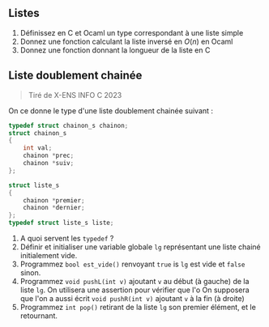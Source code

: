 
## Listes
1. Définissez en C et Ocaml un type correspondant à une liste simple
2. Donnez une fonction calculant la liste inversé en $O(n)$ en Ocaml
3. Donnez une fonction donnant la longueur de la liste en C
## Liste doublement chainée
> Tiré de X-ENS INFO C 2023

On ce donne le type d'une liste doublement chainée suivant :
```c
typedef struct chainon_s chainon;
struct chainon_s
{
	int val;
	chainon *prec;
	chainon *suiv;
};

struct liste_s
{
	chainon *premier;
	chainon *dernier;
};
typedef struct liste_s liste;
```
1. A quoi servent les `typedef` ?
2. Définir et initialiser une variable globale `lg` représentant une liste chainé initialement vide.
3. Programmez `bool est_vide()` renvoyant `true` is `lg` est vide et `false` sinon.
4. Programmez `void pushL(int v)` ajoutant `v` au début (à gauche) de la liste `lg`. On utilisera une assertion pour vérifier que l'o
On supposera que l'on a aussi écrit `void pushR(int v)` ajoutant `v` à la fin (à droite)
6. Programmez `int pop()` retirant de la liste `lg` son premier élément, et le retournant. 
<!--stackedit_data:
eyJoaXN0b3J5IjpbLTEyNDc0OTA1NTFdfQ==
-->